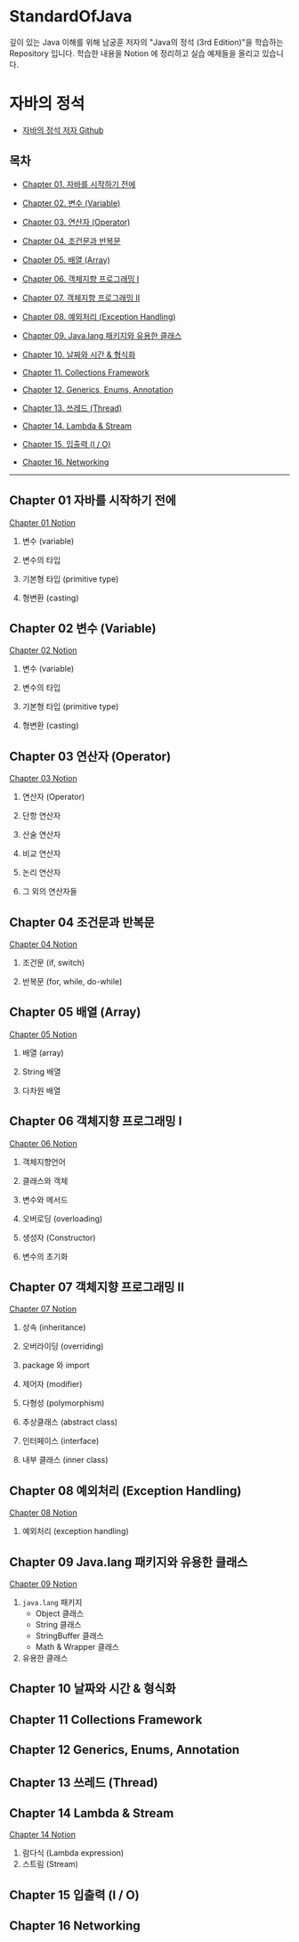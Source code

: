 # StandardOfJava

 깊이 있는 Java 이해를 위해 남궁훈 저자의 "Java의 정석 (3rd Edition)"을 학습하는 Repository 입니다. 학습한 내용을 Notion 에 정리하고 실습 예제들을 올리고 있습니다.

# 자바의 정석
- [자바의 정석 저자 Github](https://github.com/castello/javajungsuk3)

## 목차



- [Chapter 01. 자바를 시작하기 전에](#chapter-01-자바를-시작하기-전에)

- [Chapter 02. 변수 (Variable)](#chapter-02-변수-variable)

- [Chapter 03. 연산자 (Operator)](#chapter-03-연산자-operator)

- [Chapter 04. 조건문과 반복문](#chapter-04-조건문과-반복문)

- [Chapter 05. 배열 (Array)](#chapter-05-배열-array)

- [Chapter 06. 객체지향 프로그래밍 I](#chapter-06-객체지향-프로그래밍-i)

- [Chapter 07. 객체지향 프로그래밍 II](#chapter-07-객체지향-프로그래밍-ii)

- [Chapter 08. 예외처리 (Exception Handling)](#chapter-08-예외처리-exception-handling)

- [Chapter 09. Java.lang 패키지와 유용한 클래스](#chapter-09-javalang-패키지와-유용한-클래스)

- [Chapter 10. 날짜와 시간 & 형식화](#chapter-10-날짜와-시간--형식화)

- [Chapter 11. Collections Framework](#chapter-11-collections-framework)

- [Chapter 12. Generics, Enums, Annotation](#chapter-12-generics-enums-annotation)

- [Chapter 13. 쓰레드 (Thread)](#chapter-13-쓰레드-thread)

- [Chapter 14. Lambda & Stream](#chapter-14-lambda-stream)

- [Chapter 15. 입출력 (I / O)](#chapter-15-입출력-i--o)

- [Chapter 16. Networking](#chapter-16-networking)

  

---



## Chapter 01 자바를 시작하기 전에

[Chapter 01 Notion](https://grizzled-eoraptor-f92.notion.site/Chapter-01-ecfa8698988841b2bbd7f4af836010ab)

1. 변수 (variable)

2. 변수의 타입

3. 기본형 타입 (primitive type)

4. 형변환 (casting)

## Chapter 02 변수 (Variable)

[Chapter 02 Notion](https://grizzled-eoraptor-f92.notion.site/Chapter-02-variable-30c7f4a1531a447dad8644cadac7a052)

1. 변수 (variable)

2. 변수의 타입

3. 기본형 타입 (primitive type)

4. 형변환 (casting)

## Chapter 03 연산자 (Operator)

[Chapter 03 Notion](https://grizzled-eoraptor-f92.notion.site/Chapter-03-Operator-ffa0336350f34aa4ad735af0f0fe22ad)

1. 연산자 (Operator)

2. 단항 연산자

3. 산술 연산자

4. 비교 연산자

5. 논리 연산자

6. 그 외의 연산자들

## Chapter 04 조건문과 반복문

[Chapter 04 Notion](https://grizzled-eoraptor-f92.notion.site/Chapter-04-a49c0dc9f62e471f82ac6ae6240f7cdb)

1. 조건문 (if, switch)

2. 반복문 (for, while, do-while)

## Chapter 05 배열 (Array)

[Chapter 05 Notion](https://grizzled-eoraptor-f92.notion.site/Chapter-05-array-e5436a1d470f47eb97dc4898ba9304e5)

1. 배열 (array)

2. String 배열

3. 다차원 배열

## Chapter 06 객체지향 프로그래밍 I

[Chapter 06 Notion](https://grizzled-eoraptor-f92.notion.site/Chapter-06-1-2485b8e6e244430abf0fd23d44d75589)

1. 객체지향언어

2. 클래스와 객체

3. 변수와 메서드

4. 오버로딩 (overloading)

5. 생성자 (Constructor)

6. 변수의 초기화

## Chapter 07 객체지향 프로그래밍 II

[Chapter 07 Notion](https://grizzled-eoraptor-f92.notion.site/Chapter-07-II-5be6c693bc4241e4a91f909b87ef5aa2)

1. 상속 (inheritance)

2. 오버라이딩 (overriding)

3. package 와 import

4. 제어자 (modifier)

5. 다형성 (polymorphism)

6. 추상클래스 (abstract class)

7. 인터페이스 (interface)

8. 내부 클래스 (inner class)

## Chapter 08 예외처리 (Exception Handling)

[Chapter 08 Notion](https://grizzled-eoraptor-f92.notion.site/Chapter-08-ea1636427f2248d1bda01728658415b4)

1. 예외처리 (exception handling)

## Chapter 09 Java.lang 패키지와 유용한 클래스

[Chapter 09 Notion](https://grizzled-eoraptor-f92.notion.site/Chapter-09-java-lang-6e0cd6e853dd4d778b2add4fb5f196d5)

1. `java.lang` 패키지
   - Object 클래스
   - String 클래스
   - StringBuffer 클래스
   - Math & Wrapper 클래스
1. 유용한 클래스

## Chapter 10 날짜와 시간 & 형식화



## Chapter 11 Collections Framework



## Chapter 12 Generics, Enums, Annotation



## Chapter 13 쓰레드 (Thread)



## Chapter 14 Lambda & Stream

[Chapter 14 Notion](https://grizzled-eoraptor-f92.notion.site/Chapter-14-Lambda-Stream-ec5fa6ace05240b7bef3d7c6b358c5c6)

1. 람다식 (Lambda expression)
2. 스트림 (Stream)

## Chapter 15 입출력 (I / O)



## Chapter 16 Networking
